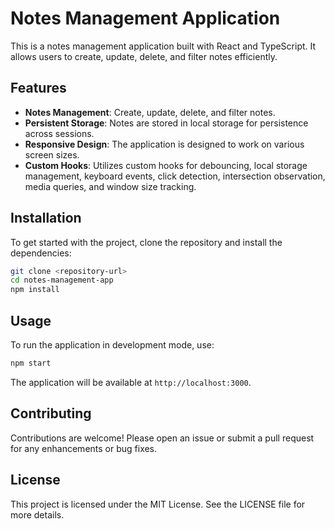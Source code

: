 # Notes Management Application

This is a notes management application built with React and TypeScript. It allows users to create, update, delete, and filter notes efficiently.

## Features

- **Notes Management**: Create, update, delete, and filter notes.
- **Persistent Storage**: Notes are stored in local storage for persistence across sessions.
- **Responsive Design**: The application is designed to work on various screen sizes.
- **Custom Hooks**: Utilizes custom hooks for debouncing, local storage management, keyboard events, click detection, intersection observation, media queries, and window size tracking.

## Installation

To get started with the project, clone the repository and install the dependencies:

```bash
git clone <repository-url>
cd notes-management-app
npm install
```

## Usage

To run the application in development mode, use:

```bash
npm start
```

The application will be available at `http://localhost:3000`.

## Contributing

Contributions are welcome! Please open an issue or submit a pull request for any enhancements or bug fixes.

## License

This project is licensed under the MIT License. See the LICENSE file for more details.